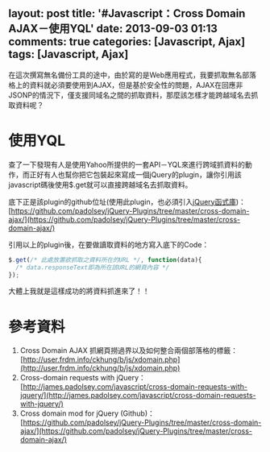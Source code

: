 layout: post
title: '#Javascript：Cross Domain AJAX－使用YQL'
date: 2013-09-03 01:13
comments: true
categories: [Javascript, Ajax]
tags: [Javascript, Ajax]
---
在這次撰寫無名備份工具的途中，由於寫的是Web應用程式，我要抓取無名部落格上的資料就必須要使用到AJAX，但是基於安全性的問題，AJAX在回應非JSONP的情況下，僅支援同域名之間的抓取資料，那麼該怎樣才能跨越域名去抓取資料呢？

# 使用YQL
查了一下發現有人是使用Yahoo所提供的一套API－YQL來進行跨域抓資料的動作，而正好有人也幫你把它包裝起來寫成一個jQuery的plugin，讓你引用該javascript碼後使用$.get就可以直接跨越域名去抓取資料。

底下正是該plugin的github位址(使用此plugin，也必須引入[jQuery函式庫](http://jquery.com/))：
[https://github.com/padolsey/jQuery-Plugins/tree/master/cross-domain-ajax/](https://github.com/padolsey/jQuery-Plugins/tree/master/cross-domain-ajax/)

引用以上的plugin後，在要做讀取資料的地方寫入底下的Code：
``` js xdomainajax.js
$.get(/* 此處放置欲抓取之資料所在的URL */, function(data){
  /* data.responseText即為所在該URL的網頁內容 */
});
```
大體上我就是這樣成功的將資料抓進來了！！

# 參考資料
1. Cross Domain AJAX 抓網頁撈過界以及如何整合兩個部落格的標籤：[http://user.frdm.info/ckhung/b/js/xdomain.php](http://user.frdm.info/ckhung/b/js/xdomain.php)
2. Cross-domain requests with jQuery：[http://james.padolsey.com/javascript/cross-domain-requests-with-jquery/](http://james.padolsey.com/javascript/cross-domain-requests-with-jquery/)
3. Cross domain mod for jQuery (Github)：[https://github.com/padolsey/jQuery-Plugins/tree/master/cross-domain-ajax/](https://github.com/padolsey/jQuery-Plugins/tree/master/cross-domain-ajax/)

